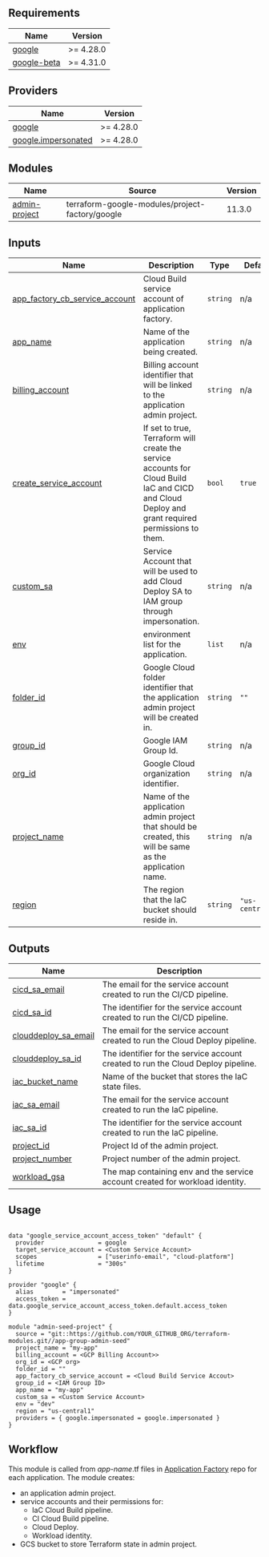 <!-- BEGIN_TF_DOCS -->
## Requirements

| Name | Version |
|------|---------|
| <a name="requirement_google"></a> [google](#requirement\_google) | >= 4.28.0 |
| <a name="requirement_google-beta"></a> [google-beta](#requirement\_google-beta) | >= 4.31.0 |

## Providers

| Name | Version |
|------|---------|
| <a name="provider_google"></a> [google](#provider\_google) | >= 4.28.0 |
| <a name="provider_google.impersonated"></a> [google.impersonated](#provider\_google.impersonated) | >= 4.28.0 |

## Modules

| Name | Source | Version |
|------|--------|---------|
| <a name="module_admin-project"></a> [admin-project](#module\_admin-project) | terraform-google-modules/project-factory/google | 11.3.0 |

## Inputs

| Name | Description | Type | Default | Required |
|------|-------------|------|---------|:--------:|
| <a name="input_app_factory_cb_service_account"></a> [app\_factory\_cb\_service\_account](#input\_app\_factory\_cb\_service\_account) | Cloud Build service account of application factory. | `string` | n/a | yes |
| <a name="input_app_name"></a> [app\_name](#input\_app\_name) | Name of the application being created. | `string` | n/a | yes |
| <a name="input_billing_account"></a> [billing\_account](#input\_billing\_account) | Billing account identifier that will be linked to the application admin project. | `string` | n/a | yes |
| <a name="input_create_service_account"></a> [create\_service\_account](#input\_create\_service\_account) | If set to true, Terraform will create the service accounts for Cloud Build IaC and CICD and Cloud Deploy and grant required permissions to them. | `bool` | `true` | no |
| <a name="input_custom_sa"></a> [custom\_sa](#input\_custom\_sa) | Service Account that will be used to add Cloud Deploy SA to IAM group through impersonation. | `string` | n/a | yes |
| <a name="input_env"></a> [env](#input\_env) | environment list for the application. | `list` | n/a | yes |
| <a name="input_folder_id"></a> [folder\_id](#input\_folder\_id) | Google Cloud folder identifier that the application admin project will be created in. | `string` | `""` | no |
| <a name="input_group_id"></a> [group\_id](#input\_group\_id) | Google IAM Group Id. | `string` | n/a | yes |
| <a name="input_org_id"></a> [org\_id](#input\_org\_id) | Google Cloud organization identifier. | `string` | n/a | yes |
| <a name="input_project_name"></a> [project\_name](#input\_project\_name) | Name of the application admin project that should be created, this will be same as the application name. | `string` | n/a | yes |
| <a name="input_region"></a> [region](#input\_region) | The region that the IaC bucket should reside in. | `string` | `"us-central1"` | no |

## Outputs

| Name | Description                                                                      |
|------|----------------------------------------------------------------------------------|
| <a name="output_cicd_sa_email"></a> [cicd\_sa\_email](#output\_cicd\_sa\_email) | The email for the service account created to run the CI/CD pipeline.             |
| <a name="output_cicd_sa_id"></a> [cicd\_sa\_id](#output\_cicd\_sa\_id) | The identifier for the service account created to run the CI/CD pipeline.        |
| <a name="output_clouddeploy_sa_email"></a> [clouddeploy\_sa\_email](#output\_clouddeploy\_sa\_email) | The email for the service account created to run the Cloud Deploy pipeline.      |
| <a name="output_clouddeploy_sa_id"></a> [clouddeploy\_sa\_id](#output\_clouddeploy\_sa\_id) | The identifier for the service account created to run the Cloud Deploy pipeline. |
| <a name="output_iac_bucket_name"></a> [iac\_bucket\_name](#output\_iac\_bucket\_name) | Name of the bucket that stores the IaC state files.                              |
| <a name="output_iac_sa_email"></a> [iac\_sa\_email](#output\_iac\_sa\_email) | The email for the service account created to run the IaC pipeline.               |
| <a name="output_iac_sa_id"></a> [iac\_sa\_id](#output\_iac\_sa\_id) | The identifier for the service account created to run the IaC pipeline.          |
| <a name="output_project_id"></a> [project\_id](#output\_project\_id) | Project Id of the admin project.                                                 |
| <a name="output_project_number"></a> [project\_number](#output\_project\_number) | Project number of the admin project.                                             |
| <a name="output_workload_gsa"></a> [workload\_gsa](#output\_workload\_gsa) | The map containing env and the service account created for workload identity.    |

## Usage

```hcl

data "google_service_account_access_token" "default" {
  provider               = google
  target_service_account = <Custom Service Account>
  scopes                 = ["userinfo-email", "cloud-platform"]
  lifetime               = "300s"
}

provider "google" {
  alias        = "impersonated"
  access_token = data.google_service_account_access_token.default.access_token
}

module "admin-seed-project" {
  source = "git::https://github.com/YOUR_GITHUB_ORG/terraform-modules.git//app-group-admin-seed"
  project_name = "my-app"
  billing_account = <GCP Billing Account>>
  org_id = <GCP org>
  folder_id = ""
  app_factory_cb_service_account = <Cloud Build Service Accout>
  group_id = <IAM Group ID>
  app_name = "my-app"
  custom_sa = <Custom Service Account>
  env = "dev"
  region = "us-central1"
  providers = { google.impersonated = google.impersonated }
}
```

## Workflow
This module is called from _app-name_.tf files in [Application Factory][application-factory] repo for each application. The module creates:
- an application admin project.
- service accounts and their permissions for:
  - IaC Cloud Build pipeline.
  - CI Cloud Build pipeline.
  - Cloud Deploy.
  - Workload identity.
- GCS bucket to store Terraform state in admin project.

<!-- LINKS: https://www.markdownguide.org/basic-syntax/#reference-style-links -->

<!-- END_TF_DOCS -->

[application-factory]: ../../app-factory-template/README.md
